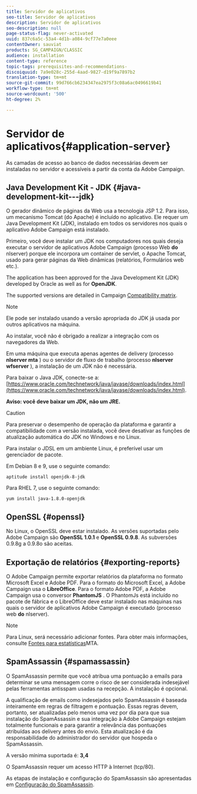 ```yaml
---
title: Servidor de aplicativos
seo-title: Servidor de aplicativos
description: Servidor de aplicativos
seo-description: null
page-status-flag: never-activated
uuid: 837c6a5c-53a4-4d1b-a084-9cf77e7a0eee
contentOwner: sauviat
products: SG_CAMPAIGN/CLASSIC
audience: installation
content-type: reference
topic-tags: prerequisites-and-recommendations-
discoiquuid: 7a9e028c-255d-4aad-9827-d19f9a7897b2
translation-type: tm+mt
source-git-commit: 99d766cb6234347ea2975f3c08a6ac0496619b41
workflow-type: tm+mt
source-wordcount: '500'
ht-degree: 2%

---
```



# Servidor de aplicativos{#application-server}

As camadas de acesso ao banco de dados necessárias devem ser instaladas no servidor e acessíveis a partir da conta da Adobe Campaign.

## Java Development Kit - JDK {#java-development-kit---jdk}

O gerador dinâmico de páginas da Web usa a tecnologia JSP 1.2. Para isso, um mecanismo Tomcat (do Apache) é incluído no aplicativo. Ele requer um Java Development Kit (JDK), instalado em todos os servidores nos quais o aplicativo Adobe Campaign está instalado.

Primeiro, você deve instalar um JDK nos computadores nos quais deseja executar o servidor de aplicativos Adobe Campaign (processo Web **do** nlserver) porque ele incorpora um container de servlet, o Apache Tomcat, usado para gerar páginas da Web dinâmicas (relatórios, Formulários web etc.).

The application has been approved for the Java Development Kit (JDK) developed by Oracle as well as for **OpenJDK**.

The supported versions are detailed in Campaign [Compatibility matrix](../../rn/using/compatibility-matrix.md).

>[!NOTE]
>
>Ele pode ser instalado usando a versão apropriada do JDK já usada por outros aplicativos na máquina.
>  
>Ao instalar, você não é obrigado a realizar a integração com os navegadores da Web.
>
>Em uma máquina que executa apenas agentes de delivery (processo **nlserver mta** ) ou o servidor de fluxo de trabalho (processo **nlserver wfserver** ), a instalação de um JDK não é necessária.

Para baixar o Java JDK, conecte-se a: [https://www.oracle.com/technetwork/java/javase/downloads/index.html](https://www.oracle.com/technetwork/java/javase/downloads/index.html).

**Aviso: você deve baixar um JDK, não um JRE.**

>[!CAUTION]
>
>Para preservar o desempenho de operação da plataforma e garantir a compatibilidade com a versão instalada, você deve desativar as funções de atualização automática do JDK no Windows e no Linux.

Para instalar o JDSL em um ambiente Linux, é preferível usar um gerenciador de pacote.

Em Debian 8 e 9, use o seguinte comando:

```
aptitude install openjdk-8-jdk
```

Para RHEL 7, use o seguinte comando:

```
yum install java-1.8.0-openjdk
```

## OpenSSL {#openssl}

No Linux, o OpenSSL deve estar instalado. As versões suportadas pelo Adobe Campaign são **OpenSSL 1.0.1** e **OpenSSL 0.9.8**. As subversões 0.9.8g a 0.9.8o são aceitas.

## Exportação de relatórios {#exporting-reports}

O Adobe Campaign permite exportar relatórios da plataforma no formato Microsoft Excel e Adobe PDF. Para o formato do Microsoft Excel, a Adobe Campaign usa o **LibreOffice**. Para o formato Adobe PDF, a Adobe Campaign usa o conversor **PhantomJS** . O PhantomJs está incluído no pacote de fábrica e o LibreOffice deve estar instalado nas máquinas nas quais o servidor de aplicativos Adobe Campaign é executado (processo web **do** nlserver).

>[!NOTE]
>
>Para Linux, será necessário adicionar fontes. Para obter mais informações, consulte [Fontes para estatísticas](../../installation/using/prerequisites-of-campaign-installation-in-linux.md#fonts-for-mta-statistics)MTA.

## SpamAssassin {#spamassassin}

O SpamAssassin permite que você atribua uma pontuação a emails para determinar se uma mensagem corre o risco de ser considerada indesejável pelas ferramentas antisspam usadas na recepção. A instalação é opcional.

A qualificação de emails como indesejados pelo SpamAssassin é baseada inteiramente em regras de filtragem e pontuação. Essas regras devem, portanto, ser atualizadas pelo menos uma vez por dia para que sua instalação do SpamAssassin e sua integração à Adobe Campaign estejam totalmente funcionais e para garantir a relevância das pontuações atribuídas aos delivery antes do envio. Esta atualização é da responsabilidade do administrador do servidor que hospeda o SpamAssassin.

A versão mínima suportada é: **3,4**

O SpamAssassin requer um acesso HTTP à Internet (tcp/80).

As etapas de instalação e configuração do SpamAssassin são apresentadas em [Configuração do SpamAssassin](../../installation/using/configuring-spamassassin.md).
